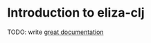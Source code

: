 # Introduction to eliza-clj

TODO: write [great documentation](http://jacobian.org/writing/great-documentation/what-to-write/)
